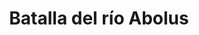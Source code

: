 ﻿---
title: "Batalla del río Abolus"
permalink: periodes_273.html
layout: periode
dataInici: -338
sidebar: periodes
pares:
  - id: 22
    title: "Segunda guerra siciliana"
    dataInici: "(-410)"
    dataFi: "(-340)"

fills:
jocsPrincipals:
jocsEscenaris:
jocsEpoca:
  - title: "Tyrant: Battles of Carthage versus Syracuse"
    bggId: 8485
    escenari: "Ablous"

jocsEpocaEscenaris:
---
